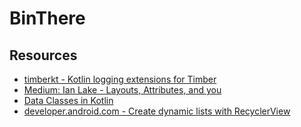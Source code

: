 # BinThere

## Resources
- [timberkt - Kotlin logging extensions for Timber](https://github.com/ajalt/timberkt)
- [Medium: Ian Lake - Layouts, Attributes, and you](https://medium.com/androiddevelopers/layouts-attributes-and-you-9e5a4b4fe32c)
- [Data Classes in Kotlin](https://antonioleiva.com/data-classes-kotlin/)
- [developer.android.com - Create dynamic lists with RecyclerView](https://developer.android.com/develop/ui/views/layout/recyclerview)